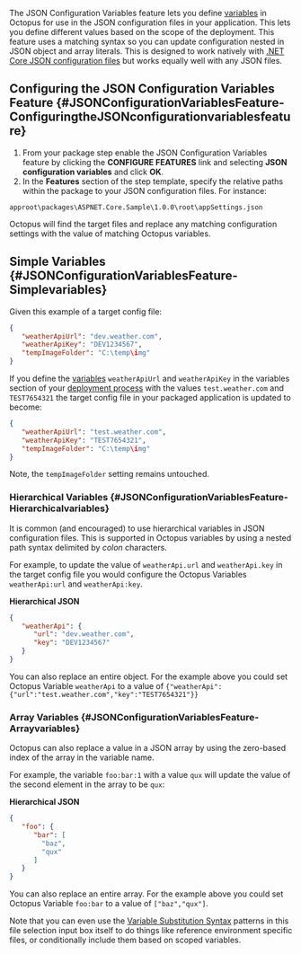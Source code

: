 The JSON Configuration Variables feature lets you define [variables](/docs/deployment-process/variables/index.md) in Octopus for use in the JSON configuration files in your application. This lets you define different values based on the scope of the deployment. This feature uses a matching syntax so you can update configuration nested in JSON object and array literals. This is designed to work natively with [.NET Core JSON configuration files](http://docs.asp.net/en/latest/fundamentals/configuration.html) but works equally well with any JSON files.

## Configuring the JSON Configuration Variables Feature {#JSONConfigurationVariablesFeature-ConfiguringtheJSONconfigurationvariablesfeature}

1. From your package step enable the JSON Configuration Variables feature by clicking the **CONFIGURE FEATURES** link and selecting **JSON configuration variables** and click **OK**.
2. In the **Features** section of the step template, specify the relative paths within the package to your JSON configuration files. For instance:

```
approot\packages\ASPNET.Core.Sample\1.0.0\root\appSettings.json
```

Octopus will find the target files and replace any matching configuration settings with the value of matching Octopus variables.

## Simple Variables {#JSONConfigurationVariablesFeature-Simplevariables}

Given this example of a target config file:

```json
{
   "weatherApiUrl": "dev.weather.com",
   "weatherApiKey": "DEV1234567",
   "tempImageFolder": "C:\temp\img"
}
```

If you define the [variables](/docs/deployment-process/variables/index.md) `weatherApiUrl` and `weatherApiKey` in the variables section of your [deployment process](/docs/deployment-process/variables/index.md) with the values `test.weather.com` and `TEST7654321` the target config file in your packaged application is updated to become:

```json
{
   "weatherApiUrl": "test.weather.com",
   "weatherApiKey": "TEST7654321",
   "tempImageFolder": "C:\temp\img"
}
```

Note, the `tempImageFolder` setting remains untouched.

### Hierarchical Variables {#JSONConfigurationVariablesFeature-Hierarchicalvariables}

It is common (and encouraged) to use hierarchical variables in JSON configuration files. This is supported in Octopus variables by using a nested path syntax delimited by *colon* characters.

For example, to update the value of `weatherApi.url` and `weatherApi.key` in the target config file you would configure the Octopus Variables `weatherApi:url` and `weatherApi:key`.

**Hierarchical JSON**

```json
{
   "weatherApi": {
      "url": "dev.weather.com",
      "key": "DEV1234567"
   }
}
```

You can also replace an entire object. For the example above you could set Octopus Variable `weatherApi` to a value of `{"weatherApi":{"url":"test.weather.com","key":"TEST7654321"}}`

### Array Variables {#JSONConfigurationVariablesFeature-Arrayvariables}

Octopus can also replace a value in a JSON array by using the zero-based index of the array in the variable name.

For example, the variable `foo:bar:1` with a value `qux` will update the value of the second element in the array to be `qux`:

**Hierarchical JSON**

```json
{
   "foo": {
      "bar": [
		"baz",
		"qux"
	  ]
   }
}
```

You can also replace an entire array. For the example above you could set Octopus Variable `foo:bar` to a value of `["baz","qux"]`.

Note that you can even use the [Variable Substitution Syntax](/docs/deployment-process/variables/variable-substitutions.md) patterns in this file selection input box itself to do things like reference environment specific files, or conditionally include them based on scoped variables.

